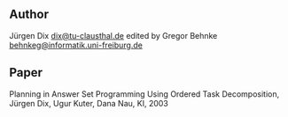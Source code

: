 ## Author
Jürgen Dix <dix@tu-clausthal.de>
edited by Gregor Behnke <behnkeg@informatik.uni-freiburg.de>
## Paper
Planning in Answer Set Programming Using Ordered Task Decomposition, Jürgen Dix, Ugur Kuter, Dana Nau, KI, 2003

